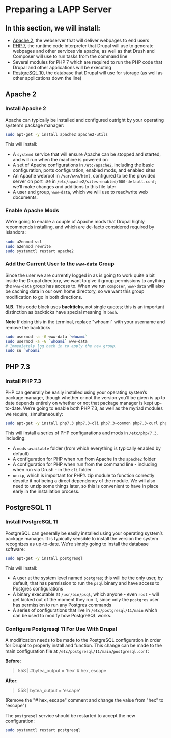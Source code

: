 # Preparing a LAPP Server

## In this section, we will install:

- [Apache 2](https://httpd.apache.org/), the webserver that will deliver webpages to end users
- [PHP 7](https://www.php.net/), the runtime code interpreter that Drupal will use to generate webpages and other services via apache, as well as that Drush and Composer will use to run tasks from the command line
- Several modules for PHP 7 which are required to run the PHP code that Drupal and other applications will be executing
- [PostgreSQL 10](https://www.postgresql.org/), the database that Drupal will use for storage (as well as other applications down the line)

## Apache 2

### Install Apache 2

Apache can typically be installed and configured outright by your operating system’s package manager:

```bash
sudo apt-get -y install apache2 apache2-utils
```

This will install:

- A `systemd` service that will ensure Apache can be stopped and started, and will run when the machine is powered on
- A set of Apache configurations in `/etc/apache2`, including the basic configuration, ports configuration, enabled mods, and enabled sites
- An Apache webroot in `/var/www/html`, configured to be the provided server on port `:80` in `/etc/apache2/sites-enabled/000-default.conf`; we’ll make changes and additions to this file later
- A user and group, `www-data`, which we will use to read/write web documents.

### Enable Apache Mods

We’re going to enable a couple of Apache mods that Drupal highly recommends installing, and which are de-facto considered required by Islandora:

```bash
sudo a2enmod ssl
sudo a2enmod rewrite
sudo systemctl restart apache2
```

### Add the Current User to the `www-data` Group

Since the user we are currently logged in as is going to work quite a bit inside the Drupal directory, we want to give it group permissions to anything the `www-data` group has access to. When we run `composer`, `www-data` will also be caching data in our own home directory, so we want this group modification to go in both directions.

**N.B.** This code block uses **backticks**, not single quotes; this is an important distinction as backticks have special meaning in `bash`.

**Note** If doing this in the terminal, replace "whoami" with your username and remove the backticks

```bash
sudo usermod -a -G www-data `whoami`
sudo usermod -a -G `whoami` www-data
# Immediately log back in to apply the new group.
sudo su `whoami`
```

## PHP 7.3

### Install PHP 7.3

PHP can generally be easily installed using your operating system’s package manager, though whether or not the version you’ll be given is up to date depends entirely on whether or not that package manager is kept up-to-date. We’re going to enable both PHP 7.3, as well as the myriad modules we require, simultaneously:

```bash
sudo apt-get -y install php7.3 php7.3-cli php7.3-common php7.3-curl php7.3-dev php7.3-gd php7.3-imap php7.3-json php7.3-mbstring php7.3-opcache php7.3-xml php7.3-yaml php7.3-zip libapache2-mod-php7.3 php-pgsql php-redis php-xdebug unzip
```

This will install a series of PHP configurations and mods in `/etc/php/7.3`, including:

- A `mods-available` folder (from which everything is typically enabled by default)
- A configuration for PHP when run from Apache in the `apache2` folder
- A configuration for PHP when run from the command line - including when run via Drush - in the `cli` folder
- `unzip`, which is important for PHP’s zip module to function correctly despite it not being a direct dependency of the module. We will also need to unzip some things later, so this is convenient to have in place early in the installation process.

## PostgreSQL 11

### Install PostgreSQL 11

PostgreSQL can generally be easily installed using your operating system’s package manager. It is typically sensible to install the version the system recognizes as up-to-date. We’re simply going to install the database software:

```bash
sudo apt-get -y install postgresql
```

This will install:

- A user at the system level named `postgres`; this will be the only user, by default, that has permission to run the `psql` binary and have access to Postgres configurations
- A binary executable at `/usr/bin/psql`, which anyone - even `root` - will get kicked out of the moment they run it, since only the `postgres` user has permission to run any Postgres commands
- A series of configurations that live in `/etc/postgresql/11/main` which can be used to modify how PostgreSQL works.

### Configure Postgresql 11 For Use With Drupal

A modification needs to be made to the PostgreSQL configuration in order for Drupal to properly install and function. This change can be made to the main configuration file at `/etc/postgresql/11/main/postgresql.conf`:

**Before**:
> 558 | #bytea_output = ‘hex’                      # hex, escape 

**After**:
> 558 | bytea_output = ‘escape’

(Remove the "# hex, escape" comment and change the value from "hex" to "escape")

The `postgresql` service should be restarted to accept the new configuration:

```bash
sudo systemctl restart postgresql
```
